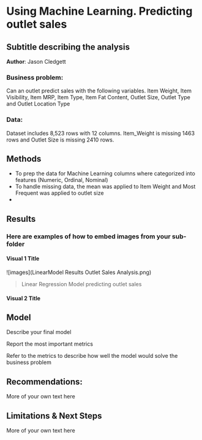 # Using Machine Learning. Predicting outlet sales 
## Subtitle describing the analysis 

**Author**: Jason Cledgett

### Business problem:

Can an outlet predict sales with the following variables. Item Weight, Item Visibility, Item MRP, Item Type, Item Fat Content, Outlet Size, Outlet Type and Outlet Location Type


### Data:
Dataset includes 8,523 rows with 12 columns. Item_Weight is missing 1463 rows and Outlet Size is missing 2410 rows. 


## Methods
- To prep the data for Machine Learning columns where categorized into features (Numeric, Ordinal, Nominal)
- To handle missing data, the mean was applied to Item Weight and Most Frequent was applied to outlet size
- 

## Results

### Here are examples of how to embed images from your sub-folder


#### Visual 1 Title
![images](LinearModel Results Outlet Sales Analysis.png)

> Linear Regression Model predicting outlet sales

#### Visual 2 Title

## Model

Describe your final model

Report the most important metrics

Refer to the metrics to describe how well the model would solve the business problem

## Recommendations:

More of your own text here


## Limitations & Next Steps

More of your own text here
